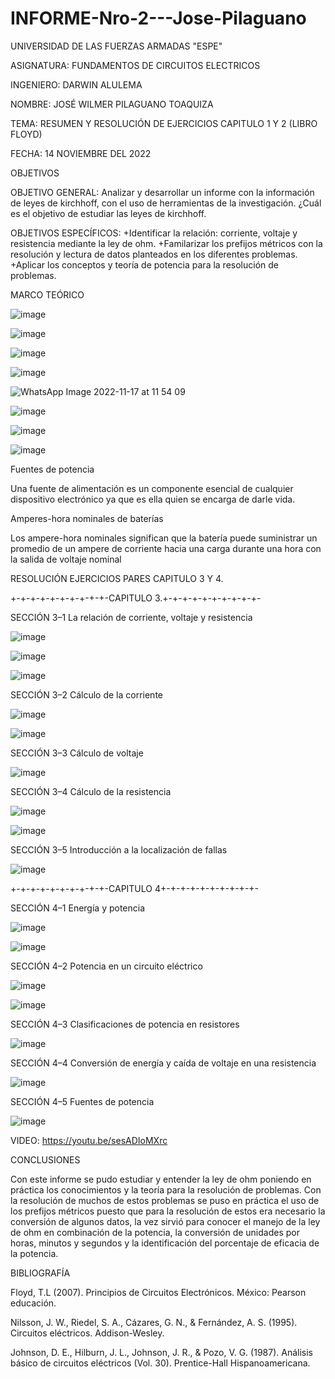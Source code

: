 # INFORME-Nro-2---Jose-Pilaguano
UNIVERSIDAD DE LAS FUERZAS ARMADAS "ESPE"

ASIGNATURA: FUNDAMENTOS DE CIRCUITOS ELECTRICOS

INGENIERO: DARWIN ALULEMA

NOMBRE: JOSÉ WILMER PILAGUANO TOAQUIZA

TEMA: RESUMEN Y RESOLUCIÓN DE EJERCICIOS CAPITULO 1 Y 2 (LIBRO FLOYD)

FECHA: 14 NOVIEMBRE DEL 2022

OBJETIVOS 

OBJETIVO GENERAL: Analizar y desarrollar un informe con la información de leyes  de kirchhoff, con el uso de herramientas de la investigación.
¿Cuál es el objetivo de estudiar las leyes de kirchhoff.

OBJETIVOS ESPECÍFICOS:
+Identificar la relación: corriente, voltaje y resistencia mediante la ley de ohm.
+Familarizar los prefijos métricos con la resolución y lectura de datos planteados en los diferentes problemas.
+Aplicar los conceptos y teoría de potencia para la resolución de problemas.

MARCO TEÓRICO 

![image](https://user-images.githubusercontent.com/116677175/202306673-81dcac19-3e25-4f39-836c-3ffe34aa407a.png)

![image](https://user-images.githubusercontent.com/116677175/202306864-ec35f472-066e-425f-a94e-50debd16c209.png)

![image](https://user-images.githubusercontent.com/116677175/202307039-cead1a1c-51bb-4fdc-bbbc-ceadb3c3b88e.png)

![image](https://user-images.githubusercontent.com/116677175/202307125-e4ad7359-17e2-4e8d-9abf-7b386cf4d3f9.png)

![WhatsApp Image 2022-11-17 at 11 54 09](https://user-images.githubusercontent.com/116677175/202508546-d315e956-9eef-4689-a68e-7383fb6bda51.jpeg)

![image](https://user-images.githubusercontent.com/116677175/202307259-d81341b7-4129-419b-b4d1-97c7ced5d10a.png)

![image](https://user-images.githubusercontent.com/116677175/202307405-6be4d8af-e3b5-4c20-ad57-2ff6adce40ff.png)

![image](https://user-images.githubusercontent.com/116677175/202307457-e6ac9feb-ad07-46a3-bf19-81910bfb810e.png)

Fuentes de potencia

Una fuente de alimentación es un componente esencial de cualquier dispositivo electrónico ya que es ella quien se encarga de darle vida.

Amperes-hora nominales de baterías

Los ampere-hora nominales significan que la batería puede suministrar un promedio de un ampere de corriente hacia una carga durante una hora con la salida de voltaje nominal

RESOLUCIÓN EJERCICIOS PARES CAPITULO 3 Y 4.

+-+-+-+-+-+-+-+-+-+-CAPITULO 3.+-+-+-+-+-+-+-+-+-+-

SECCIÓN 3–1 La relación de corriente, voltaje y resistencia

![image](https://user-images.githubusercontent.com/116677175/202311243-427d8209-b049-4bfa-97c5-c301196e02c3.png)

![image](https://user-images.githubusercontent.com/116677175/202311299-7c57b928-5f85-4ffa-9696-263aaa74f6e3.png)

![image](https://user-images.githubusercontent.com/116677175/202311370-f9c13c6d-6b81-4701-91ca-9c6eef5c0bef.png)

SECCIÓN 3–2 Cálculo de la corriente

![image](https://user-images.githubusercontent.com/116677175/202311501-d823ee90-5456-44a5-841a-57d3fd37f172.png)

![image](https://user-images.githubusercontent.com/116677175/202311560-ab655710-abb3-41d8-bb07-3b7b257aa344.png)

SECCIÓN 3–3 Cálculo de voltaje

![image](https://user-images.githubusercontent.com/116677175/202311630-65e94bbe-d99c-4c1d-a1c9-8554c8481224.png)

SECCIÓN 3–4 Cálculo de la resistencia

![image](https://user-images.githubusercontent.com/116677175/202311728-c8b608ba-fdec-4d3e-aec4-2e4c01f1260c.png)

![image](https://user-images.githubusercontent.com/116677175/202311778-1378872b-1a87-4729-9079-53bb2225d569.png)

SECCIÓN 3–5 Introducción a la localización de fallas

![image](https://user-images.githubusercontent.com/116677175/202311897-e7316fcb-1a5a-4a69-a2b8-8a813f119ec3.png)

+-+-+-+-+-+-+-+-+-+-CAPITULO 4+-+-+-+-+-+-+-+-+-+-

SECCIÓN 4–1 Energía y potencia

![image](https://user-images.githubusercontent.com/116677175/202321957-889d6310-f751-4f9e-a0a1-1d6d330a6184.png)

![image](https://user-images.githubusercontent.com/116677175/202322018-0ac8fab8-fedb-4d55-8531-f1eec852683d.png)

SECCIÓN 4–2 Potencia en un circuito eléctrico

![image](https://user-images.githubusercontent.com/116677175/202322089-78102751-e9c4-4038-be02-a69ae20a336e.png)

![image](https://user-images.githubusercontent.com/116677175/202322129-6ad9d31d-b6cb-4873-9381-2e5a841cfb7a.png)

SECCIÓN 4–3 Clasificaciones de potencia en resistores

![image](https://user-images.githubusercontent.com/116677175/202322187-8fcdc874-ee1f-4b6e-9f09-c934c3a1e668.png)

SECCIÓN 4–4 Conversión de energía y caída de voltaje en una resistencia

![image](https://user-images.githubusercontent.com/116677175/202322241-1b1559db-b460-4895-8ddf-4a81139cde49.png)

SECCIÓN 4–5 Fuentes de potencia

![image](https://user-images.githubusercontent.com/116677175/202322409-782dd82d-7167-4ee9-a5ae-90982beadeb4.png)

VIDEO: https://youtu.be/sesADIoMXrc 

CONCLUSIONES
  
Con este informe se pudo estudiar y entender la ley de ohm poniendo en práctica los conocimientos y la teoría para la resolución de problemas. Con la resolución de muchos de estos problemas se puso en práctica el uso de los prefijos métricos puesto que para la resolución de estos era necesario la conversión de algunos datos, la vez sirvió para conocer el manejo de la ley de ohm en combinación de la potencia, la conversión de unidades por horas, minutos y segundos y la identificación del porcentaje de eficacia de la potencia. 

BIBLIOGRAFÍA 

Floyd, T.L (2007). Principios de Circuitos Electrónicos. México: Pearson educación. 

Nilsson, J. W., Riedel, S. A., Cázares, G. N., & Fernández, A. S. (1995). Circuitos eléctricos. Addison-Wesley.

Johnson, D. E., Hilburn, J. L., Johnson, J. R., & Pozo, V. G. (1987). Análisis básico de circuitos eléctricos (Vol. 30). Prentice-Hall Hispanoamericana.
